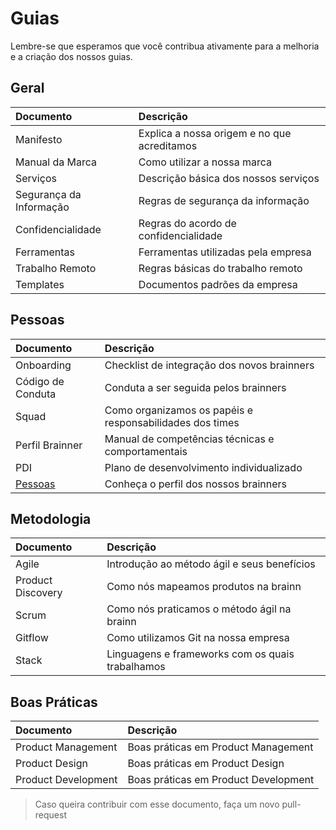 # Guias

Lembre-se que esperamos que você contribua ativamente para a melhoria e a criação dos nossos guias.

## Geral

|Documento|Descrição|
|:--------|:--------|
|Manifesto|Explica a nossa origem e no que acreditamos|
|Manual da Marca|Como utilizar a nossa marca|
|Serviços|Descrição básica dos nossos serviços|
|Segurança da Informação|Regras de segurança da informação|
|Confidencialidade|Regras do acordo de confidencialidade|
|Ferramentas|Ferramentas utilizadas pela empresa|
|Trabalho Remoto|Regras básicas do trabalho remoto|
|Templates|Documentos padrões da empresa|

## Pessoas

|Documento|Descrição|
|:--------|:--------|
|Onboarding|Checklist de integração dos novos brainners|
|Código de Conduta|Conduta a ser seguida pelos brainners|
|Squad|Como organizamos os papéis e responsabilidades dos times|
|Perfil Brainner|Manual de competências técnicas e comportamentais|
|PDI|Plano de desenvolvimento individualizado|
|[Pessoas](/Content/Pessoas.md)|Conheça o perfil dos nossos brainners|

## Metodologia

|Documento|Descrição|
|:--------|:--------|
|Agile|Introdução ao método ágil e seus benefícios|
|Product Discovery|Como nós mapeamos produtos na brainn|
|Scrum|Como nós praticamos o método ágil na brainn|
|Gitflow|Como utilizamos Git na nossa empresa|
|Stack|Linguagens e frameworks com os quais trabalhamos|

## Boas Práticas

|Documento|Descrição|
|:--------|:--------|
|Product Management|Boas práticas em Product Management|
|Product Design|Boas práticas em Product Design|
|Product Development|Boas práticas em Product Development|

> Caso queira contribuir com esse documento, faça um novo pull-request
